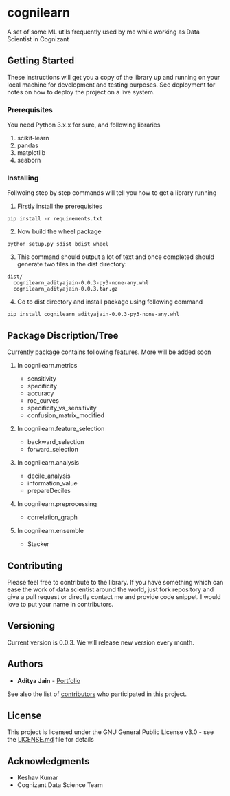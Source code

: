 # cognilearn
A set of some ML utils frequently used by me while working as Data Scientist in Cognizant

## Getting Started
These instructions will get you a copy of the library up and running on your local machine for development and testing purposes. See deployment for notes on how to deploy the project on a live system.

### Prerequisites
You need Python 3.x.x for sure, and following libraries
1. scikit-learn
2. pandas
3. matplotlib
4. seaborn

### Installing
Follwoing step by step commands will tell you how to get a library running

1. Firstly install the prerequisites
```
pip install -r requirements.txt
```

2. Now build the wheel package
```
python setup.py sdist bdist_wheel
```

3. This command should output a lot of text and once completed should generate two files in the dist directory:
```
dist/
  cognilearn_adityajain-0.0.3-py3-none-any.whl
  cognilearn_adityajain-0.0.3.tar.gz
```

4. Go to dist directory and install package using following command
```
pip install cognilearn_adityajain-0.0.3-py3-none-any.whl
```


## Package Discription/Tree
Currently package contains following features. More will be added soon

1. In cognilearn.metrics
	* sensitivity
	* specificity
	* accuracy
	* roc_curves
	* specificity_vs_sensitivity
	* confusion_matrix_modified

2. In cognilearn.feature_selection
	* backward_selection
	* forward_selection

3. In cognilearn.analysis
	* decile_analysis
	* information_value
	* prepareDeciles

4. In cognilearn.preprocessing
	* correlation_graph

5. In cognilearn.ensemble
	* Stacker


## Contributing

Please feel free to contribute to the library. If you have something which can ease the work of data scientist around the world, just fork repository and give a pull request or directly contact me and provide code snippet. I would love to put your name in contributors.

## Versioning

Current version is 0.0.3. We will release new version every month.

## Authors

* **Aditya Jain** - [Portfolio](https://adityajn105.github.io)

See also the list of [contributors](https://github.com/adityajn105/cognilearn/graphs/contributors) who participated in this project.

## License

This project is licensed under the GNU General Public License v3.0 - see the [LICENSE.md](https://github.com/adityajn105/cognilearn/blob/master/LICENSE) file for details

## Acknowledgments

* Keshav Kumar
* Cognizant Data Science Team